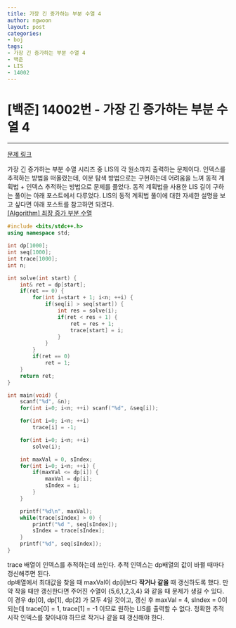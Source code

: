 ```yaml
---
title: 가장 긴 증가하는 부분 수열 4
author: ngwoon
layout: post
categories:
- boj
tags:
- 가장 긴 증가하는 부분 수열 4
- 백준
- LIS
- 14002
---
```


# [백준] 14002번 - 가장 긴 증가하는 부분 수열 4
- - -

[문제 링크](https://www.acmicpc.net/problem/14002)

가장 긴 증가하는 부분 수열 시리즈 중 LIS의 각 원소까지 출력하는 문제이다.
인덱스를 추적하는 방법을 떠올렸는데, 이분 탐색 방법으로는 구현하는데 어려움을 느껴 동적 계획법 + 인덱스 추적하는 방법으로 문제를 풀었다. 동적 계획법을 사용한 LIS 길이 구하는 풀이는 아래 포스트에서 다루었다. LIS의 동적 계획법 풀이에 대한 자세한 설명을 보고 싶다면 아래 포스트를 참고하면 되겠다.
<br/>
[[Algorithm] 최장 증가 부분 수열](https://ngwoon.github.io/algorithm/2020/07/05/LIS/)
<br/>

```cpp
#include <bits/stdc++.h>
using namespace std;

int dp[1000];
int seq[1000];
int trace[1000];
int n;

int solve(int start) {
    int& ret = dp[start];
    if(ret == 0) {
        for(int i=start + 1; i<n; ++i) {
            if(seq[i] > seq[start]) {
                int res = solve(i);
                if(ret < res + 1) {
                    ret = res + 1;
                    trace[start] = i;
                }
            }
        }
        if(ret == 0)
            ret = 1;
    }
    return ret;
}

int main(void) {
    scanf("%d", &n);
    for(int i=0; i<n; ++i) scanf("%d", &seq[i]);

    for(int i=0; i<n; ++i)
        trace[i] = -1;

    for(int i=0; i<n; ++i)
        solve(i);

    int maxVal = 0, sIndex;
    for(int i=0; i<n; ++i) {
        if(maxVal <= dp[i]) {
            maxVal = dp[i];
            sIndex = i;
        }
    }    

    printf("%d\n", maxVal);
    while(trace[sIndex] > 0) {
        printf("%d ", seq[sIndex]);
        sIndex = trace[sIndex];
    }
    printf("%d", seq[sIndex]);
}
```
trace 배열이 인덱스를 추적하는데 쓰인다. 추적 인덱스는 dp배열의 값이 바뀔 때마다 갱신해주면 된다.<br/>
dp배열에서 최대값을 찾을 때 maxVal이 dp[i]보다 **작거나 같을** 때 갱신하도록 했다. 만약 작을 때만 갱신한다면 주어진 수열이 {5,6,1,2,3,4} 와 같을 때 문제가 생길 수 있다. 이 경우 dp[0], dp[1], dp[2] 가 모두 4일 것이고, 갱신 후 maxVal = 4, sIndex = 0이 되는데 trace[0] = 1, trace[1] = -1 이므로 원하는 LIS를 출력할 수 없다. 정확한 추적 시작 인덱스를 찾아내야 하므로 작거나 같을 때 갱신해야 한다. 